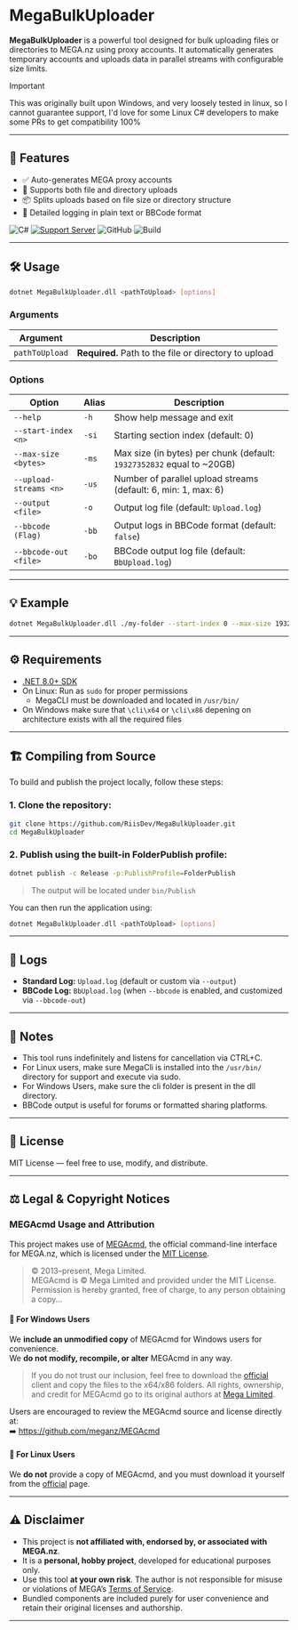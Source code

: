 # MegaBulkUploader

**MegaBulkUploader** is a powerful tool designed for bulk uploading files or directories to MEGA.nz using proxy accounts. It automatically generates temporary accounts and uploads data in parallel streams with configurable size limits.

> [!IMPORTANT]
> This was originally built upon Windows, and very loosely tested in linux, so I cannot guarantee support,
> I'd love for some Linux C# developers to make some PRs to get compatibility 100%

---

## 🚀 Features

- ✅ Auto-generates MEGA proxy accounts  
- 📂 Supports both file and directory uploads  
- 📦 Splits uploads based on file size or directory structure  
- 📝 Detailed logging in plain text or BBCode format  



![C#](https://img.shields.io/badge/-.NET%208.0-blueviolet?style=for-the-badge&logo=windows&logoColor=white)
[![Support Server](https://img.shields.io/discord/477201632204161025.svg?label=Discord&logo=Discord&colorB=7289da&style=for-the-badge)](https://discord.gg/yyuggrH)
![GitHub](https://img.shields.io/github/license/RiisDev/MegaBulkUploader?style=for-the-badge)
![Build](https://img.shields.io/github/actions/workflow/status/RiisDev/MegaBulkUploader/dotnet.yml?style=for-the-badge)

---

## 🛠 Usage

```bash
dotnet MegaBulkUploader.dll <pathToUpload> [options]
```

### Arguments

| Argument              | Description                                                 |
|-----------------------|-------------------------------------------------------------|
| `pathToUpload`        | **Required.** Path to the file or directory to upload       |

### Options

| Option                     | Alias | Description                                                                 |
|----------------------------|-------|-----------------------------------------------------------------------------|
| `--help`                   | `-h`  | Show help message and exit                                                  |
| `--start-index <n>`        | `-si` | Starting section index (default: 0)                                         |
| `--max-size <bytes>`       | `-ms` | Max size (in bytes) per chunk (default: `19327352832` equal to ~20GB)       |
| `--upload-streams <n>`     | `-us` | Number of parallel upload streams (default: 6, min: 1, max: 6)             |
| `--output <file>`          | `-o`  | Output log file (default: `Upload.log`)                                    |
| `--bbcode (Flag)`                 | `-bb` | Output logs in BBCode format (default: `false`)                            |
| `--bbcode-out <file>`      | `-bo` | BBCode output log file (default: `BbUpload.log`)                           |

---

## 💡 Example

```bash
dotnet MegaBulkUploader.dll ./my-folder --start-index 0 --max-size 19327352832 --upload-streams 6 --output Upload.log
```

---

## ⚙️ Requirements

- [.NET 8.0+ SDK](https://dotnet.microsoft.com/)
- On Linux: Run as `sudo` for proper permissions
    - MegaCLI must be downloaded and located in `/usr/bin/`
- On Windows make sure that `\cli\x64` or `\cli\x86` depening on architecture exists with all the required files

---

## 🏗️ Compiling from Source

To build and publish the project locally, follow these steps:

### 1. Clone the repository:

```bash
git clone https://github.com/RiisDev/MegaBulkUploader.git
cd MegaBulkUploader
```

### 2. Publish using the built-in **FolderPublish** profile:

```bash
dotnet publish -c Release -p:PublishProfile=FolderPublish
```

> The output will be located under `bin/Publish`

You can then run the application using:

```bash
dotnet MegaBulkUploader.dll <pathToUpload> [options]
```

---

## 📁 Logs

- **Standard Log:** `Upload.log` (default or custom via `--output`)  
- **BBCode Log:** `BbUpload.log` (when `--bbcode` is enabled, and customized via `--bbcode-out`)

---

## 📌 Notes

- This tool runs indefinitely and listens for cancellation via CTRL+C.  
- For Linux users, make sure MegaCli is installed into the `/usr/bin/` directory for support and execute via sudo.
- For Windows Users, make sure the cli folder is present in the dll directory.
- BBCode output is useful for forums or formatted sharing platforms.

---

## 📄 License

MIT License — feel free to use, modify, and distribute.

---

## ⚖️ Legal & Copyright Notices

### MEGAcmd Usage and Attribution

This project makes use of [MEGAcmd](https://github.com/meganz/MEGAcmd), the official command-line interface for MEGA.nz, which is licensed under the [MIT License](https://github.com/meganz/MEGAcmd/blob/master/LICENSE).

> © 2013–present, Mega Limited.  
> MEGAcmd is © Mega Limited and provided under the MIT License.  
> Permission is hereby granted, free of charge, to any person obtaining a copy...

#### 🔹 For Windows Users

We **include an unmodified copy** of MEGAcmd for Windows users for convenience.  
We **do not modify, recompile, or alter** MEGAcmd in any way.  
> If you do not trust our inclusion, feel free to download the [official](https://mega.io/cmd#download) client and copy the files to the x64/x86 folders.
All rights, ownership, and credit for MEGAcmd go to its original authors at [Mega Limited](https://mega.nz/).

Users are encouraged to review the MEGAcmd source and license directly at:  
➡️ https://github.com/meganz/MEGAcmd

#### 🔹 For Linux Users
We **do not** provide a copy of MEGAcmd, and you must download it yourself from the [official](https://mega.io/cmd#download) page.

---

## ⚠️ Disclaimer

- This project is **not affiliated with, endorsed by, or associated with MEGA.nz**.  
- It is a **personal, hobby project**, developed for educational purposes only.  
- Use this tool **at your own risk**. The author is not responsible for misuse or violations of MEGA’s [Terms of Service](https://mega.nz/terms).  
- Bundled components are included purely for user convenience and retain their original licenses and authorship.

---
